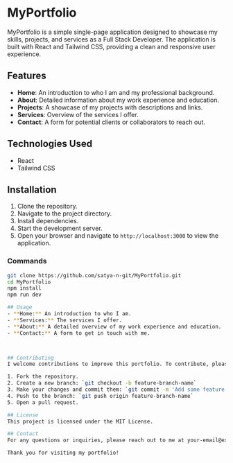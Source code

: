 # MyPortfolio

MyPortfolio is a simple single-page application designed to showcase my skills, projects, and services as a Full Stack Developer. The application is built with React and Tailwind CSS, providing a clean and responsive user experience.

## Features

- **Home**: An introduction to who I am and my professional background.
- **About**: Detailed information about my work experience and education.
- **Projects**: A showcase of my projects with descriptions and links.
- **Services**: Overview of the services I offer.
- **Contact**: A form for potential clients or collaborators to reach out.

## Technologies Used

- React
- Tailwind CSS

## Installation

1. Clone the repository.
2. Navigate to the project directory.
3. Install dependencies.
4. Start the development server.
5. Open your browser and navigate to `http://localhost:3000` to view the application.

### Commands

```bash
git clone https://github.com/satya-n-git/MyPortfolio.git
cd MyPortfolio
npm install
npm run dev

## Usage
- **Home:** An introduction to who I am.
- **Services:** The services I offer.
- **About:** A detailed overview of my work experience and education.
- **Contact:** A form to get in touch with me.



## Contributing
I welcome contributions to improve this portfolio. To contribute, please follow these steps:

1. Fork the repository.
2. Create a new branch: `git checkout -b feature-branch-name`
3. Make your changes and commit them: `git commit -m 'Add some feature'`
4. Push to the branch: `git push origin feature-branch-name`
5. Open a pull request.

## License
This project is licensed under the MIT License.

## Contact
For any questions or inquiries, please reach out to me at your-email@example.com.

Thank you for visiting my portfolio!



  



   
